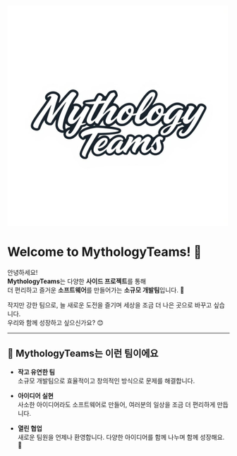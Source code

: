 ![MythologyTeams 로고](https://github.com/Team-Mythology/.github/blob/main/profile/Logo.png)

# Welcome to MythologyTeams! 👋

안녕하세요!  
**MythologyTeams**는 다양한 **사이드 프로젝트**를 통해  
더 편리하고 즐거운 **소프트웨어**를 만들어가는 **소규모 개발팀**입니다. 🚀  

작지만 강한 팀으로, 늘 새로운 도전을 즐기며 세상을 조금 더 나은 곳으로 바꾸고 싶습니다.  
우리와 함께 성장하고 싶으신가요? 😊

---

## 🌟 MythologyTeams는 이런 팀이에요
- **작고 유연한 팀**  
  소규모 개발팀으로 효율적이고 창의적인 방식으로 문제를 해결합니다.

- **아이디어 실현**  
  사소한 아이디어라도 소프트웨어로 만들어, 여러분의 일상을 조금 더 편리하게 만듭니다.

- **열린 협업**  
  새로운 팀원을 언제나 환영합니다. 다양한 아이디어를 함께 나누며 함께 성장해요. 🙌  
